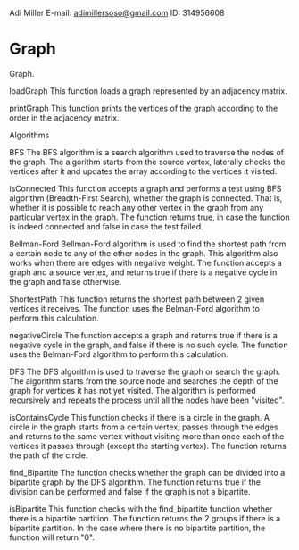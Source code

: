 Adi Miller
E-mail: adimillersoso@gmail.com
ID: 314956608

# Graph
Graph.

loadGraph
This function loads a graph represented by an adjacency matrix.

printGraph
This function prints the vertices of the graph according to the order in the adjacency matrix.


Algorithms

BFS
The BFS algorithm is a search algorithm used to traverse the nodes of the graph. 
The algorithm starts from the source vertex, laterally checks the vertices after it and updates the array according to the vertices it visited.

isConnected
This function accepts a graph and performs a test using BFS algorithm (Breadth-First Search), whether the graph is connected.
That is, whether it is possible to reach any other vertex in the graph from any particular vertex in the graph.
The function returns true, in case the function is indeed connected and false in case the test failed.

Bellman-Ford
Bellman-Ford algorithm is used to find the shortest path from a certain node to any of the other nodes in the graph.
This algorithm also works when there are edges with negative weight.
The function accepts a graph and a source vertex, and returns true if there is a negative cycle in the graph and false otherwise.

ShortestPath
This function returns the shortest path between 2 given vertices it receives.
The function uses the Belman-Ford algorithm to perform this calculation.

negativeCircle
The function accepts a graph and returns true if there is a negative cycle in the graph, and false if there is no such cycle.
The function uses the Belman-Ford algorithm to perform this calculation.

DFS
The DFS algorithm is used to traverse the graph or search the graph. 
The algorithm starts from the source node and searches the depth of the graph for vertices it has not yet visited.
The algorithm is performed recursively and repeats the process until all the nodes have been "visited".

isContainsCycle
This function checks if there is a circle in the graph.
A circle in the graph starts from a certain vertex, passes through the edges and returns to the same vertex without visiting more than once each of the vertices it passes through (except the starting vertex).
The function returns the path of the circle.

find_Bipartite
The function checks whether the graph can be divided into a bipartite graph by the DFS algorithm.
The function returns true if the division can be performed and false if the graph is not a bipartite.

isBipartite
This function checks with the find_bipartite function whether there is a bipartite partition. 
The function returns the 2 groups if there is a bipartite partition. 
In the case where there is no bipartite partition, the function will return "0".


